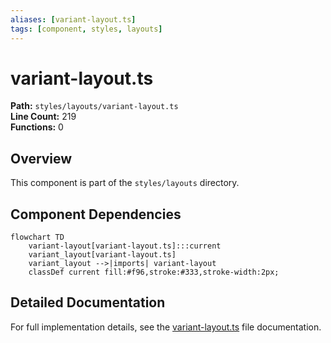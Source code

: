 ```yaml
---
aliases: [variant-layout.ts]
tags: [component, styles, layouts]
---
```


# variant-layout.ts

**Path:** `styles/layouts/variant-layout.ts`  
**Line Count:** 219  
**Functions:** 0  

## Overview

This component is part of the `styles/layouts` directory.

## Component Dependencies

```mermaid
flowchart TD
    variant-layout[variant-layout.ts]:::current
    variant_layout[variant-layout.ts]
    variant_layout -->|imports| variant-layout
    classDef current fill:#f96,stroke:#333,stroke-width:2px;
```

## Detailed Documentation

For full implementation details, see the [variant-layout.ts](../files/variant-layout.md) file documentation.

